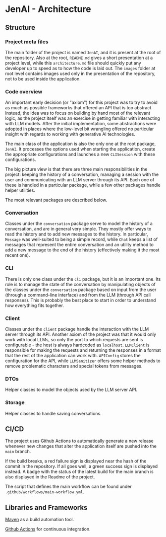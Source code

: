 # JenAI - Architecture

## Structure

### Project meta files

The main folder of the project is named `JenAI`, and it is present at the root of the repository. Also at the root, `README.md` gives a short presentation at a project level, while this `architecture.md` file should quickly put any developer up to speed as to how the code is laid out. The `images` folder at root level contains images used only in the presentation of the repository, not to be used inside the application.

### Code overview

An important early decision (or "axiom") for this project was to try to avoid as much as possible frameworks that offered an API that is too abstract. Instead, the idea was to focus on building by hand most of the relevant logic, as the project itself was an exercise in getting familiar with interacting with LLM models. After the initial implementation, some abstractions were adopted in places where the low-level bit wrangling offered no particular insight with regards to working with generative AI technologies.

The main class of the application is also the only one at the root package, `JenAI`. It processes the options used when starting the application, create the appropriate configurations and launches a new `CLISession` with these configurations.

The big picture view is that there are three main responsibilities in the project: keeping the history of a conversation, managing a session with the user and communicating with an LLM server through its API. Each one of these is handled in a particular package, while a few other packages handle helper utilities.

The most relevant packages are described below.

### Conversation

Classes under the `conversation` package serve to model the history of a conversation, and are in general very simple. They mostly offer ways to read the history and to add new messages to the history. In particular, `Message` was well-suited to being a simple record, while `Chat` keeps a list of messages that represent the entire conversation and an utility method to add a new message to the end of the history (effectively making it the most recent one).

### CLI

There is only one class under the `cli` package, but it is an important one. Its role is to manage the state of the conversation by manipulating objects of the classes under the `conversation` package based on input from the user (through a command-line interface) and from the LLM (through API call responses). This is probably the best place to start in order to understand how everything fits together.

### Client

Classes under the `client` package handle the interaction with the LLM server through its API. Another axiom of the project was that it would only work with local LLMs, so only the port to which requests are sent is configurable - the host is always hardcoded as `localhost`. `LLMClient` is responsible for making the requests and returning the responses in a format that the rest of the application can work with. `APIConfig` stores the configuration for the API, while `LLMSanitizer` offers some helper methods to remove problematic characters and special tokens from messages.

### DTOs

Helper classes to model the objects used by the LLM server API.

### Storage

Helper classes to handle saving conversations.


## CI/CD

The project uses Github Actions to automatically generate a new release whenever new changes that alter the application itself are pushed into the `main` branch.

If the build breaks, a red failure sign is displayed near the hash of the commit in the repository. If all goes well, a green success sign is displayed instead. A badge with the status of the latest build for the main branch is also displayed in the Readme of the project.

The script that defines the main workflow can be found under `.github/workflows/main-workflow.yml`.


## Libraries and Frameworks

[Maven](https://maven.apache.org/guides/getting-started/maven-in-five-minutes.html) as a build automation tool.

[Github Actions](https://docs.github.com/en/actions/learn-github-actions) for continuous integration.

